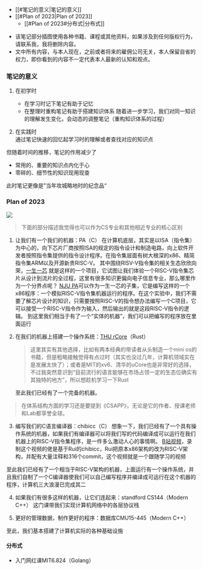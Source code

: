 - [[#笔记的意义|笔记的意义]]
- [[#Plan of 2023|Plan of 2023]]
	- [[#Plan of 2023#分布式|分布式]]

+ 该笔记部分插图使用各种书籍、课程或其他资料，如果涉及到任何版权行为，请联系我，我将删除内容。
+ 文中所有内容，与本人现在，之前或者将来的雇佣公司无关，本人保留自省的权力，即你看到的内容不一定代表本人最新的认知和观点。

### 笔记的意义

1. 在初学时
   + 在学习时记下笔记有助于记忆
   + 在整理时重构笔记有助于搭建知识体系
     随着进一步学习，我们对同一知识的理解发生变化，会动态的调整笔记（重构知识体系的过程）

2. 在实践时  
   通过笔记快速的回忆起学习时的理解或者查找对应的知识点

但随着时间的推移，笔记的作用减少了

+ 常用的、重要的知识点内化于心
+ 零碎的、细节性的知识现用现查

此时笔记更像是”当年攻城略地时的纪念品“

### Plan of 2023

<img src="https://cdn.jsdelivr.net/gh/zweix123/CS-notes@master/source/word of cs.png"/>

>下面的部分描述我觉得也可以作为CS专业和其他相近专业的核心区别

1. 让我们有一个我们的机器：PA（C）
	在计算机底层，其实是以ISA（指令集）为中心的，向下芯片厂商按照ISA的规定的指令设计和制造电路，向上软件开发者按照指令集提供的指令设计程序。在指令集层面有树大根深的x86、精简指令集ARM以及开源新贵RISC-V。
	其中围绕RISV-V指令集的相关生态欣欣向荣，[一生一芯](https://ysyx.oscc.cc/) 就是这样的一个项目，它试图让我们体验一个RISC-V指令集芯片从设计到流片的全过程，这里有很多知识更偏向电子信息专业，那么哪里作为一个分界点呢？
	[NJU PA](https://nju-projectn.github.io/ics-pa-gitbook/)可以作为一生一芯的子集，它是编写这样的一个x86程序：一个模拟RISC-V指令集机器运行的程序。在这个实验中，我们不需要了解芯片设计的知识，只需要按照RISC-V的指令想办法编写一个C项目，它可以接受一个RISC-V指令作为输入，然后输出的就是这段RISC-V指令的逻辑。
	到这里我们相当于有了一个“实体的机器”，我们可以把编写的程序放在里面运行
2. 在我们的机器上搭建一个操作系统：[THU rCore](http://rcore-os.cn/rCore-Tutorial-Book-v3/)（Rust）
	>这里其实有其他选择，比如有两本经典的带读者从头制造一个mini os的书籍，但是粗略接触觉得有点过时（其实也没过几年，计算机领域实在是发展太快了）；或者是MIT的xv6、清华的uCore也是非常好的选择，不过我突然意识到“目前流行的语言能够在市场占领一定的生态位确实有其独特的地方”，所以想趁机学习一下Rust
	
	至此我们已经有了一个完备的机器。

>在体系结构方面的学习还是要提到《CSAPP》，无论是它的作者、授课老师和Lab都享誉全球。

3. 编写我们的C语言编译器：chibicc（C）
	想象一下，我们已经有了一个具有操作系统的机器，如果我们有编译器可以将我们写的代码编译成可以运行在我们机器上的RISC-V指令集程序，是一件多么激动人心的事情啊。
	[B站视频](https://space.bilibili.com/296494084/channel/collectiondetail?sid=571708)，录制这个视频的佬是基于Rui的chibicc，Rui把原本x86架构的改为RISC-V架构，并配有大量注释和316个commit，这个视频就是一个跟随学习的视频

至此我们已经有了一个相当于RISC-V架构的机器，上面运行有一个操作系统，并且我们自制了一个C编译器使我们可以自己编写程序并编译成可运行在这个机器的程序，计算机三大浪漫已完成其二

4. 如果我们有很多这样的机器，让它们连起来：standford CS144（Modern C++）
	这门课带我们实现计算机网络中的各层协议栈

5. 更好的管理数据，制作更好的程序：数据库CMU15-445（Modern C++）

至此，我们基本搭建了计算机实际的各种基础设施

#### 分布式

+ 入门网红课MIT6.824（Golang）